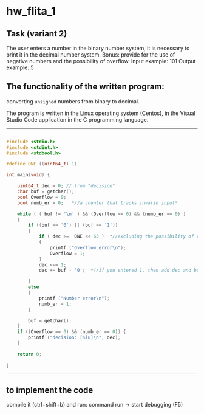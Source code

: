# hw_flita_1
## Task (variant 2) 
The user enters a number in the binary number system, it is necessary to print it in the decimal number system. Bonus: provide for the use of negative numbers and the possibility of overflow. Input example: 101 Output example: 5

## The functionality of the written program: 
converting `unsigned` numbers from binary to decimal.

The program is written in the Linux operating system (Centos), in the Visual Studio Code application in the C programming language.
__________

```c

#include <stdio.h>
#include <stdint.h>
#include <stdbool.h>

#define ONE ((uint64_t) 1)

int main(void) {

    uint64_t dec = 0; // from "decision" 
    char buf = getchar();
    bool Overflow = 0;
    bool numb_er = 0;   *//a counter that tracks invalid input*

    while ( ( buf != '\n' ) && (Overflow == 0) && (numb_er == 0) )
    {
        if ((buf == '0') || (buf == '1')) 
        {
            if ( dec >=  ONE << 63 )  *//excluding the possibility of variable overflow*
            {
                printf ("Overflow error\n"); 
                Overflow = 1;
            }
            dec <<= 1;
            dec += buf - '0';  *//if you entered 1, then add dec and buf* 

        }
        else 
        { 
            printf ("Number error\n"); 
            numb_er = 1;
        }

        buf = getchar();
    }
    if ((Overflow == 0) && (numb_er == 0)) { 
        printf ("decision: [%lu]\n", dec);
    }

    return 0;
    
}

```

___________

## to implement the code
compile it (ctrl+shift+b) and run: command run -> start debugging (F5)
